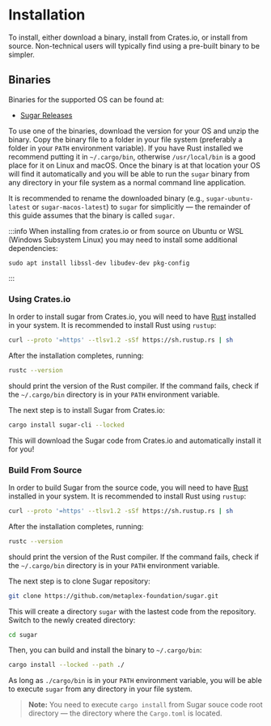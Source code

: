 # Installation

To install, either download a binary, install from Crates.io, or install from source. Non-technical users will typically find using a pre-built binary to be simpler.

## Binaries

Binaries for the supported OS can be found at:
- [Sugar Releases](https://github.com/metaplex-foundation/sugar/releases)

To use one of the binaries, download the version for your OS and unzip the binary. Copy the binary file to a folder in your file system (preferably a folder in your `PATH` environment variable). If you have Rust installed we recommend putting it in `~/.cargo/bin`, otherwise `/usr/local/bin` is a good place for it on Linux and macOS. Once the binary is at that location your OS will find it automatically and you will be able to run the `sugar` binary from any directory in your file system as a normal command line application.

It is recommended to rename the downloaded binary (e.g., `sugar-ubuntu-latest` or `sugar-macos-latest`) to `sugar` for simplicitly &mdash; the remainder of this guide assumes that the binary is called `sugar`.

:::info
When installing from crates.io or from source on Ubuntu or WSL (Windows Subsystem Linux) you may need to install some additional dependencies:
```
sudo apt install libssl-dev libudev-dev pkg-config
```
:::
### Using Crates.io

In order to install sugar from Crates.io, you will need to have [Rust](https://www.rust-lang.org/tools/install) installed in your system. It is recommended to install Rust using `rustup`:

```bash
curl --proto '=https' --tlsv1.2 -sSf https://sh.rustup.rs | sh
```

After the installation completes, running:

```bash
rustc --version
```

should print the version of the Rust compiler. If the command fails, check if the `~/.cargo/bin` directory is in your `PATH` environment variable.

The next step is to install Sugar from Crates.io:

```bash
cargo install sugar-cli --locked
```
This will download the Sugar code from Crates.io and automatically install it for you!


### Build From Source

In order to build Sugar from the source code, you will need to have [Rust](https://www.rust-lang.org/tools/install) installed in your system. It is recommended to install Rust using `rustup`:

```bash
curl --proto '=https' --tlsv1.2 -sSf https://sh.rustup.rs | sh
```

After the installation completes, running:

```bash
rustc --version
```

should print the version of the Rust compiler. If the command fails, check if the `~/.cargo/bin` directory is in your `PATH` environment variable.

The next step is to clone Sugar repository:

```bash
git clone https://github.com/metaplex-foundation/sugar.git
```

This will create a directory `sugar` with the lastest code from the repository. Switch to the newly created directory:

```bash
cd sugar
```

Then, you can build and install the binary to `~/.cargo/bin`:

```bash
cargo install --locked --path ./
```

As long as `./cargo/bin` is in your `PATH` environment variable, you will be able to execute `sugar` from any directory in your file system.

> **Note:** You need to execute `cargo install` from Sugar souce code root directory &mdash; the directory where the `Cargo.toml` is located.
